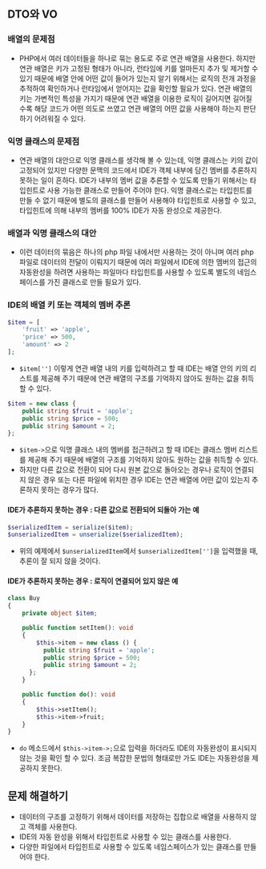 ## DTO와 VO

### 배열의 문제점
- PHP에서 여러 데이터들을 하나로 묶는 용도로 주로 연관 배열을 사용한다. 하지만 연관 배열은 키가 고정된 형태가 아니라, 런타임에 키를 얼마든지 추가 및 제거할 수 있기 때문에 배열 안에 어떤 값이 들어가 있는지 알기 위해서는 로직의 전개 과정을 추적하여 확인하거나 런타임에서 얻어지는 값을 확인할 필요가 있다. 연관 배열의 키는 가변적인 특성을 가지기 때문에 연관 배열을 이용한 로직이 길어지면 길어질 수록 해당 코드가 어떤 의도로 쓰였고 연관 배열의 어떤 값을 사용해야 하는지 판단하기 어려워질 수 있다.

### 익명 클래스의 문제점
- 연관 배열의 대안으로 익명 클래스를 생각해 볼 수 있는데, 익명 클래스는 키의 값이 고정되어 있지만 다양한 문맥의 코드에서 IDE가 객체 내부에 담긴 멤버를 추론하지 못하는 일이 흔하다. IDE가 내부의 멤버 값을 추론할 수 있도록 만들기 위해서는 타입힌트로 사용 가능한 클래스로 만들어 주어야 한다. 익명 클래스로는 타입힌트를 만들 수 없기 때문에 별도의 클래스를 만들어 사용해야 타입힌트로 사용할 수 있고, 타입힌트에 의해 내부의 멤버를 100% IDE가 자동 완성으로 제공한다.

### 배열과 익명 클래스의 대안
- 이런 데이터의 묶음은 하나의 php 파일 내에서만 사용하는 것이 아니며 여러 php 파일로 데이터의 전달이 이뤄지기 때문에 여러 파일에서 IDE에 의한 멤버의 접근의 자동완성을 하려면 사용하는 파일마다 타입힌트를 사용할 수 있도록 별도의 네임스페이스를 가진 클래스로 만들 필요가 있다.

### IDE의 배열 키 또는 객체의 멤버 추론
```php
$item = [
    'fruit' => 'apple',
    'price' => 500,
    'amount' => 2
];
```
- `$item['']` 이렇게 연관 배열 내의 키를 입력하려고 할 때 IDE는 배열 안의 키의 리스트를 제공해 주기 때문에 연관 배열의 구조를 기억하지 않아도 원하는 값을 취득할 수 있다.
```php
$item = new class {
    public string $fruit = 'apple';
    public string $price = 500;
    public string $amount = 2;
};
```
- `$item->`으로 익명 클래스 내의 멤버를 접근하려고 할 때 IDE는 클래스 멤버 리스트를 제공해 주기 때문에 배열의 구조를 기억하지 않아도 원하는 값을 취득할 수 있다.
- 하지만 다른 값으로 전환이 되어 다시 원본 값으로 돌아오는 경우나 로직이 연결되지 않은 경우 또는 다른 파일에 위치한 경우 IDE는 연관 배열에 어떤 값이 있는지 추론하지 못하는 경우가 많다.

#### IDE가 추론하지 못하는 경우 : 다른 값으로 전환되어 되돌아 가는 예
```php
$serializedItem = serialize($item);
$unserializedItem = unserialize($serializedItem);
```
- 위의 예제에서 `$unserializedItem`에서 `$unserializedItem['']`을 입력했을 때, 추론이 잘 되지 않을 것이다.

#### IDE가 추론하지 못하는 경우 : 로직이 연결되어 있지 않은 예
```php
class Buy
{
    private object $item;

    public function setItem(): void
    {
        $this->item = new class () {
          public string $fruit = 'apple';
          public string $price = 500;
          public string $amount = 2;
      };
    }

    public function do(): void
    {
        $this->setItem();
        $this->item->fruit;
    }
}
```
- `do` 메소드에서 `$this->item->;`으로 입력을 하더라도 IDE의 자동완성이 표시되지 않는 것을 확인 할 수 있다. 조금 복잡한 문법의 형태로만 가도 IDE는 자동완성을 제공하지 못한다.

## 문제 해결하기
- 데이터의 구조를 고정하기 위해서 데이터를 저장하는 집합으로 배열을 사용하지 않고 객체를 사용한다.
- IDE의 자동 완성을 위해서 타입힌트로 사용할 수 있는 클래스를 사용한다.
- 다양한 파일에서 타입힌트로 사용할 수 있도록 네임스페이스가 있는 클래스를 만들어야 한다.
